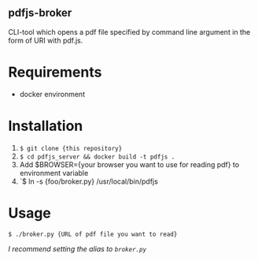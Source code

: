 pdfjs-broker
---
CLI-tool which opens a pdf file specified by command line argument in the form of URI with pdf.js.

# Requirements
- docker environment

# Installation
1. `$ git clone {this repository}`
1. `$ cd pdfjs_server && docker build -t pdfjs .`
1. Add $BROWSER={your browser you want to use for reading pdf} to environment variable
1. `$ ln -s {foo/broker.py} /usr/local/bin/pdfjs

# Usage
`$ ./broker.py {URL of pdf file you want to read}`

*I recommend setting the alias to `broker.py`*
